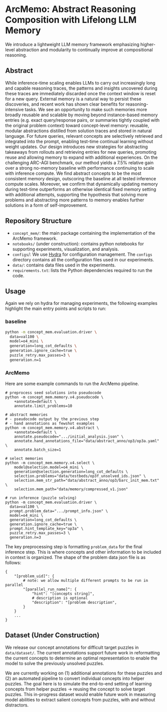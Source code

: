 # ArcMemo: Abstract Reasoning Composition with Lifelong LLM Memory

We introduce a lightweight LLM memory framework emphasizing higher-level abstraction and modularity to continually improve at compositional reasoning.

## Abstract
While inference-time scaling enables LLMs to carry out increasingly long and capable reasoning traces, the patterns and insights uncovered during these traces are immediately discarded once the context window is reset for a new query. External memory is a natural way to persist these discoveries, and recent work has shown clear benefits for reasoning-intensive tasks. We see an opportunity to make such memories more broadly reusable and scalable by moving beyond instance-based memory entries (e.g. exact query/response pairs, or summaries tightly coupled with the original problem context) toward concept-level memory: reusable, modular abstractions distilled from solution traces and stored in natural language. For future queries, relevant concepts are selectively retrieved and integrated into the prompt, enabling test-time continual learning without weight updates. Our design introduces new strategies for abstracting takeaways from rollouts and retrieving entries for new queries, promoting reuse and allowing memory to expand with additional experiences. On the challenging ARC-AGI benchmark, our method yields a 7.5% relative gain over a strong no-memory baseline with performance continuing to scale with inference compute. We find abstract concepts to be the most consistent memory design, outscoring the baseline at all tested inference compute scales. Moreover, we confirm that dynamically updating memory during test-time outperforms an otherwise identical fixed memory setting with additional attempts, supporting the hypothesis that solving more problems and abstracting more patterns to memory enables further solutions in a form of self-improvement.

## Repository Structure
- `concept_mem/`: the main package containing the implementation of the ArcMemo framework.
- `notebooks/` (under construction): contains python notebooks for supporting experiments, visualization, and analysis.
- `configs`/: We use [Hydra](https://hydra.cc/) for configuration management. The `configs` directory contains all the configuration files used in our experiments.
- `data/`: contains data files used in the experiments.
- `requirements.txt`: lists the Python dependencies required to run the code.

## Usage
Again we rely on hydra for managing experiments, the following examples highlight the main entry points and scripts to run:

### baseline
```bash
python -m concept_mem.evaluation.driver \
  data=val100 \
  model=o4_mini \
  generation=long_cot_defaults \
  generation.ignore_cache=true \
  puzzle_retry.max_passes=3 \
  generation.n=1
```

### ArcMemo
Here are some example commands to run the ArcMemo pipeline.

```
# preprocess seed solutions into pseudocode
python -m concept_mem.memory.v4.pseudocode \
	+annotate=default \
	annotate.limit_problems=10

# abstract memories
# - pseudocode output by the previous step
# - hand annotations as fewshot examples
python -m concept_mem.memory.v4.abstract \
	+annotate=default \
	annotate.pseudocode=".../initial_analysis.json" \
	annotate.hand_annotations_file="data/abstract_anno/op3/op3a.yaml" \
	annotate.batch_size=1

# select memories
python -m concept_mem.memory.v4.select \
	model@selection.model=o4_mini \
	generation@selection.generation=long_cot_defaults \
	selection.problems="data/testbeds/op3f_unsolved_ids.json" \
	selection.mem_str_path="data/abstract_anno/op3/barc_init_mem.txt" \
	selection.mem_path="data/memory/compressed_v1.json" 

# run inference (puzzle solving)
python -m concept_mem.evaluation.driver \
  data=val100 \
  prompt.problem_data=".../prompt_info.json" \
  model=o4_mini \
  generation=long_cot_defaults \
  generation.ignore_cache=true \
  prompt.hint_template_key="op3a" \
  puzzle_retry.max_passes=3 \
  generation.n=3
```

The key preprocessing step is formatting `problem_data` for the final inference step.
This is where concepts and other information to be included in context is organized.
The shape of the problem data json file is as follows:
```
{
    "[problem_uid]": {
        # note: we allow multiple different prompts to be run in parallel
        "[parallel_run_name]": {
            "hint": "[concepts string]",
            # description is optional
            "description": "[problem description",
        }
    }
    ...
}
```

## Dataset (Under Construction)
We release our concept annotations for difficult target puzzles in `data/dataset/`.
The current annotations support future work in reformatting the current concepts to determine an optimal representation to enable the model to solve the previously unsolved puzzles.

We are currently working on (1) additional annotations for these puzzles and (2) an automated pipeline to convert individual concepts into helper puzzles.
The goal here is to simulate the end-to-end setting of learning concepts from helper puzzles -> reusing the concept to solve target puzzles.
This in-progress dataset would enable future work in measuring model abilities to extract salient concepts from puzzles, with and without distractors.
